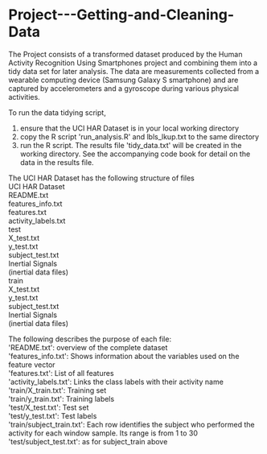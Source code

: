 # Project---Getting-and-Cleaning-Data
The Project consists of a transformed dataset produced by the Human Activity Recognition Using Smartphones project
and combining them into a tidy data set for later analysis. The data are measurements collected from a wearable computing
device (Samsung Galaxy S smartphone) and are captured by accelerometers and a gyroscope during various physical activities.

To run the data tidying script,  
1.	ensure that the UCI HAR Dataset is in your local working directory  
2.	copy the R script 'run_analysis.R' and lbls_lkup.txt to the same directory  
3.	run the R script. The results file 'tidy_data.txt' will be created in the working directory. See the accompanying
code book for detail on the data in the results file.  

The UCI HAR Dataset has the following structure of files  
UCI HAR Dataset  
	README.txt  
	features_info.txt  
	features.txt  
	activity_labels.txt  
	test  
		X_test.txt  
		y_test.txt  
subject_test.txt  
Inertial Signals  
	(inertial data files)  
train  
X_test.txt  
y_test.txt  
subject_test.txt  
Inertial Signals  
(inertial data files)  

The following describes the purpose of each file:  
'README.txt':		overview of the complete dataset  
'features_info.txt':	Shows information about the variables used on the feature vector  
'features.txt':		List of all features  
'activity_labels.txt':	Links the class labels with their activity name  
'train/X_train.txt':	Training set  
'train/y_train.txt':	Training labels  
'test/X_test.txt':	Test set   
'test/y_test.txt':	Test labels  
'train/subject_train.txt':	Each row identifies the subject who performed the activity for each window sample. Its range is from 1 to 30  
'test/subject_test.txt':	as for subject_train above  

